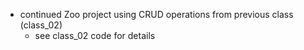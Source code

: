 - continued Zoo project using CRUD operations from previous class (class_02)
  - see class_02 code for details
